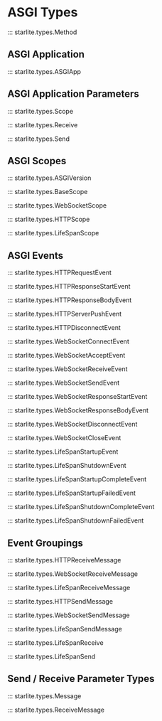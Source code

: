 # ASGI Types

::: starlite.types.Method

## ASGI Application

::: starlite.types.ASGIApp

## ASGI Application Parameters

::: starlite.types.Scope

::: starlite.types.Receive

::: starlite.types.Send

## ASGI Scopes

::: starlite.types.ASGIVersion

::: starlite.types.BaseScope

::: starlite.types.WebSocketScope

::: starlite.types.HTTPScope

::: starlite.types.LifeSpanScope

## ASGI Events

::: starlite.types.HTTPRequestEvent

::: starlite.types.HTTPResponseStartEvent

::: starlite.types.HTTPResponseBodyEvent

::: starlite.types.HTTPServerPushEvent

::: starlite.types.HTTPDisconnectEvent

::: starlite.types.WebSocketConnectEvent

::: starlite.types.WebSocketAcceptEvent

::: starlite.types.WebSocketReceiveEvent

::: starlite.types.WebSocketSendEvent

::: starlite.types.WebSocketResponseStartEvent

::: starlite.types.WebSocketResponseBodyEvent

::: starlite.types.WebSocketDisconnectEvent

::: starlite.types.WebSocketCloseEvent

::: starlite.types.LifeSpanStartupEvent

::: starlite.types.LifeSpanShutdownEvent

::: starlite.types.LifeSpanStartupCompleteEvent

::: starlite.types.LifeSpanStartupFailedEvent

::: starlite.types.LifeSpanShutdownCompleteEvent

::: starlite.types.LifeSpanShutdownFailedEvent

## Event Groupings

::: starlite.types.HTTPReceiveMessage

::: starlite.types.WebSocketReceiveMessage

::: starlite.types.LifeSpanReceiveMessage

::: starlite.types.HTTPSendMessage

::: starlite.types.WebSocketSendMessage

::: starlite.types.LifeSpanSendMessage

::: starlite.types.LifeSpanReceive

::: starlite.types.LifeSpanSend

## Send / Receive Parameter Types

::: starlite.types.Message

::: starlite.types.ReceiveMessage
